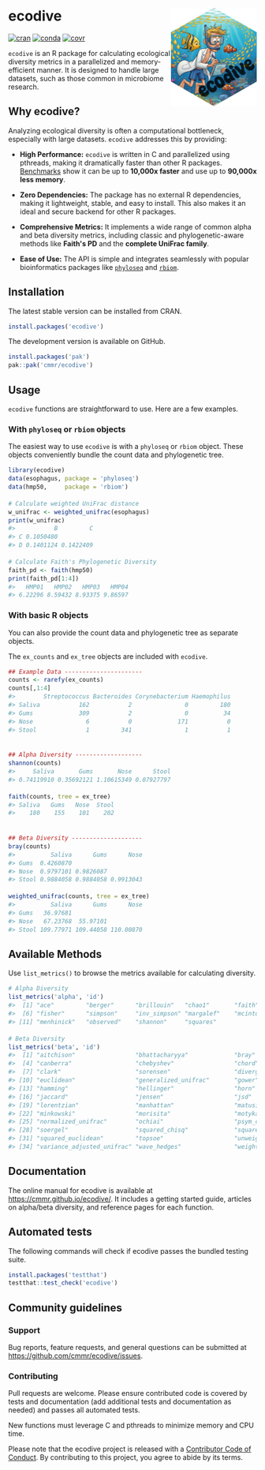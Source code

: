 # ecodive <img src="man/figures/logo.png" align="right" width="174" height="200" alt="ecodive logo" />

<!-- badges: start -->
[![cran](https://www.r-pkg.org/badges/version/ecodive)](https://CRAN.R-project.org/package=ecodive)
[![conda](https://anaconda.org/conda-forge/r-ecodive/badges/version.svg)](https://anaconda.org/conda-forge/r-ecodive)
[![covr](https://codecov.io/gh/cmmr/ecodive/graph/badge.svg)](https://app.codecov.io/gh/cmmr/ecodive)
<!-- badges: end -->

`ecodive` is an R package for calculating ecological diversity metrics in a
parallelized and memory-efficient manner. It is designed to handle large
datasets, such as those common in microbiome research.


## Why ecodive?

Analyzing ecological diversity is often a computational bottleneck, especially
with large datasets. `ecodive` addresses this by providing:

* **High Performance:** `ecodive` is written in C and parallelized using pthreads, making it dramatically faster than other R packages. [Benchmarks](https://cmmr.github.io/ecodive/articles/benchmark.html) show it can be up to **10,000x faster** and use up to **90,000x less memory**.

* **Zero Dependencies:** The package has no external R dependencies, making it lightweight, stable, and easy to install. This also makes it an ideal and secure backend for other R packages.

* **Comprehensive Metrics:** It implements a wide range of common alpha and beta diversity metrics, including classic and phylogenetic-aware methods like **Faith's PD** and the **complete UniFrac family**.

* **Ease of Use:** The API is simple and integrates seamlessly with popular bioinformatics packages like [`phyloseq`](http://joey711.github.io/phyloseq/) and [`rbiom`](https://cmmr.github.io/rbiom/).



## Installation

The latest stable version can be installed from CRAN.

``` r
install.packages('ecodive')
```

The development version is available on GitHub.

``` r
install.packages('pak')
pak::pak('cmmr/ecodive')
```


## Usage

`ecodive` functions are straightforward to use. Here are a few examples.


### With `phyloseq` or `rbiom` objects

The easiest way to use `ecodive` is with a `phyloseq` or `rbiom` object. These
objects conveniently bundle the count data and phylogenetic tree.

``` r
library(ecodive)
data(esophagus, package = 'phyloseq')
data(hmp50,     package = 'rbiom')

# Calculate weighted UniFrac distance
w_unifrac <- weighted_unifrac(esophagus)
print(w_unifrac)
#>           B         C
#> C 0.1050480          
#> D 0.1401124 0.1422409

# Calculate Faith's Phylogenetic Diversity
faith_pd <- faith(hmp50)
print(faith_pd[1:4])
#>   HMP01   HMP02   HMP03   HMP04 
#> 6.22296 8.59432 8.93375 9.86597 
```


### With basic R objects

You can also provide the count data and phylogenetic tree as separate objects.

The `ex_counts` and `ex_tree` objects are included with `ecodive`.

``` r
## Example Data ----------------------
counts <- rarefy(ex_counts)
counts[,1:4]
#>        Streptococcus Bacteroides Corynebacterium Haemophilus
#> Saliva           162           2               0         180
#> Gums             309           2               0          34
#> Nose               6           0             171           0
#> Stool              1         341               1           1


## Alpha Diversity -------------------
shannon(counts)
#>     Saliva       Gums       Nose      Stool 
#> 0.74119910 0.35692121 1.10615349 0.07927797 

faith(counts, tree = ex_tree)
#> Saliva   Gums   Nose  Stool 
#>    180    155    101    202 


## Beta Diversity --------------------
bray(counts)
#>          Saliva      Gums      Nose
#> Gums  0.4260870                    
#> Nose  0.9797101 0.9826087          
#> Stool 0.9884058 0.9884058 0.9913043

weighted_unifrac(counts, tree = ex_tree)
#>          Saliva      Gums      Nose
#> Gums   36.97681                    
#> Nose   67.23768  55.97101          
#> Stool 109.77971 109.44058 110.00870
```


## Available Methods

Use `list_metrics()` to browse the metrics available for calculating diversity.

``` r
# Alpha Diversity
list_metrics('alpha', 'id')
#>  [1] "ace"         "berger"      "brillouin"   "chao1"       "faith"      
#>  [6] "fisher"      "simpson"     "inv_simpson" "margalef"    "mcintosh"   
#> [11] "menhinick"   "observed"    "shannon"     "squares"    

# Beta Diversity
list_metrics('beta', 'id')
#>  [1] "aitchison"                 "bhattacharyya"             "bray"                     
#>  [4] "canberra"                  "chebyshev"                 "chord"                    
#>  [7] "clark"                     "sorensen"                  "divergence"               
#> [10] "euclidean"                 "generalized_unifrac"       "gower"                    
#> [13] "hamming"                   "hellinger"                 "horn"                     
#> [16] "jaccard"                   "jensen"                    "jsd"                      
#> [19] "lorentzian"                "manhattan"                 "matusita"                 
#> [22] "minkowski"                 "morisita"                  "motyka"                   
#> [25] "normalized_unifrac"        "ochiai"                    "psym_chisq"               
#> [28] "soergel"                   "squared_chisq"             "squared_chord"            
#> [31] "squared_euclidean"         "topsoe"                    "unweighted_unifrac"       
#> [34] "variance_adjusted_unifrac" "wave_hedges"               "weighted_unifrac"   
```


## Documentation

The online manual for ecodive is available at
<https://cmmr.github.io/ecodive/>. It includes a getting started guide,
articles on alpha/beta diversity, and reference pages for each function.



## Automated tests

The following commands will check if ecodive passes the bundled testing
suite.

``` r
install.packages('testthat')
testthat::test_check('ecodive')
```



## Community guidelines


### Support

Bug reports, feature requests, and general questions can be submitted at
<https://github.com/cmmr/ecodive/issues>.


### Contributing

Pull requests are welcome. Please ensure contributed code is covered by
tests and documentation (add additional tests and documentation as
needed) and passes all automated tests.

New functions must leverage C and pthreads to minimize memory and CPU time.

Please note that the ecodive project is released with a [Contributor Code of
Conduct](https://cmmr.github.io/ecodive/CODE_OF_CONDUCT.html). By contributing
to this project, you agree to abide by its terms.
